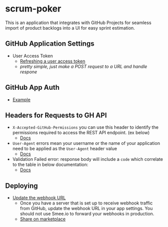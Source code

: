 # scrum-poker
This is an application that integrates with GitHub Projects for seamless import of product backlogs into a UI for easy sprint estimation.


## GitHub Application Settings
- User Access Token
  - [Refreshing a user access token](https://docs.github.com/en/apps/creating-github-apps/authenticating-with-a-github-app/refreshing-user-access-tokens#refreshing-a-user-access-token-with-a-refresh-token)
  - _pretty simple, just make a POST request to a URL and handle respone_

## GitHub App Auth
- [Example](https://github.com/octokit/octokit.js?tab=readme-ov-file#authentication)

## Headers for Requests to GH API
- `X-Accepted-GitHub-Permissions` you can use this header to identify the permissions required to access the REST API endpoint. (ex below)
  - [Docs](https://docs.github.com/en/rest/using-the-rest-api/troubleshooting-the-rest-api?apiVersion=2022-11-28#resource-not-accessible)
- `User-Agent` errors mean your username or the name of your application need to be applied as the `User-Agent` header value
  - [Docs](https://docs.github.com/en/rest/using-the-rest-api/troubleshooting-the-rest-api?apiVersion=2022-11-28#user-agent-required)
- Validation Failed error: response body will include a `code` which correlate to the table in below documentation:
  - [Docs](https://docs.github.com/en/rest/using-the-rest-api/troubleshooting-the-rest-api?apiVersion=2022-11-28#validation-failed)

## Deploying
- [Update the webhook URL](https://docs.github.com/en/apps/creating-github-apps/writing-code-for-a-github-app/building-a-github-app-that-responds-to-webhook-events#update-the-webhook-url)
  - Once you have a server that is set up to receive webhook traffic from GitHub, update the webhook URL in your app settings. You should not use Smee.io to forward your webhooks in production.
  - [Share on marketplace](https://docs.github.com/en/apps/creating-github-apps/writing-code-for-a-github-app/building-a-github-app-that-responds-to-webhook-events#share-your-app)